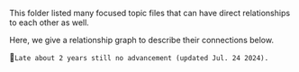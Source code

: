 
This folder listed many focused topic files that can have direct relationships to each other as well.

Here, we give a relationship graph to describe their connections below.

🌼`Late about 2 years still no advancement (updated Jul. 24 2024).`
